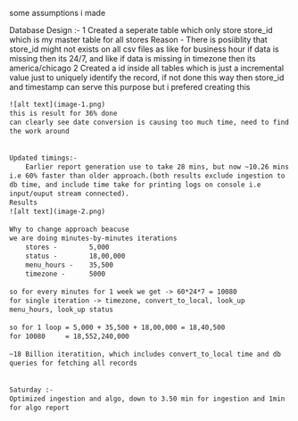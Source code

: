 some assumptions i made

Database Design :-
    <!-- Earlier though of using status table id only as we are check stores status so we must be checking for all stores no
     -->
    1 Created a seperate table which only store store_id which is my master table for all stores
        Reason - There is posiiblity that store_id might not exists on all csv files as like for business hour
        if data is missing then its 24/7, and like if data is missing in timezone then its america/chicago
    2 Created a id inside all tables which is just a incremental value just to uniquely identify the record, if not done this way then store_id and timestamp can serve this purpose but i prefered creating this
    

    ![alt text](image-1.png)
    this is result for 36% done
    can clearly see date conversion is causing too much time, need to find the work around


    Updated timings:-
        Earlier report generation use to take 28 mins, but now ~10.26 mins i.e 60% faster than older approach.(both results exclude ingestion to db time, and include time take for printing logs on console i.e input/ouput stream connected).
    Results
    ![alt text](image-2.png)

    Why to change approach beacuse
    we are doing minutes-by-minutes iterations
        stores -        5,000
        status -        18,00,000
        menu_hours -    35,500
        timezone -      5000

    so for every minutes for 1 week we get -> 60*24*7 = 10080
    for single iteration -> timezone, convert_to_local, look_up menu_hours, look_up status

    so for 1 loop = 5,000 + 35,500 + 18,00,000 = 18,40,500
    for 10080     = 18,552,240,000

    ~18 Billion iteratition, which includes convert_to_local time and db queries for fetching all records


    Saturday :- 
    Optimized ingestion and algo, down to 3.50 min for ingestion and 1min for algo report
    